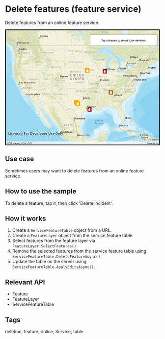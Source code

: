 # Delete features (feature service)

Delete features from an online feature service.

![Image of delete features feature service](DeleteFeatures.jpg)

## Use case

Sometimes users may want to delete features from an online feature service.

## How to use the sample

To delete a feature, tap it, then click 'Delete incident'.

## How it works

1. Create a `ServiceFeatureTable` object from a URL.
2. Create a `FeatureLayer` object from the service feature table.
3. Select features from the feature layer via `FeatureLayer.SelectFeatures()`.
4. Remove the selected features from the service feature table using `ServiceFeatureTable.DeleteFeatureAsync()`.
5. Update the table on the server using `ServiceFeatureTable.ApplyEditsAsync()`.

## Relevant API

* Feature
* FeatureLayer
* ServiceFeatureTable

## Tags

deletion, feature, online, Service, table